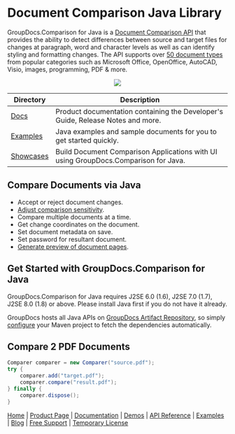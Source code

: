 
# Document Comparison Java Library

GroupDocs.Comparison for Java is a [Document Comparison API](https://products.groupdocs.com/comparison/java) that provides the ability to detect differences between source and target files for changes at paragraph, word and character levels as well as can identify styling and formatting changes. The API supports over [50 document types](https://docs.groupdocs.com/comparison/java/supported-document-formats/) from popular categories such as Microsoft Office, OpenOffice, AutoCAD, Visio, images, programming, PDF & more.

<p align="center">
  <a title="Download complete GroupDocs.Comparison for Java source code" href="https://github.com/groupdocs-comparison/GroupDocs.Comparison-for-Java/archive/master.zip"> 
    <img src="https://camo.githubusercontent.com/11839cd752a2d367f3149c7bee1742b68e4a4d37/68747470733a2f2f7261772e6769746875622e636f6d2f4173706f73654578616d706c65732f6a6176612d6578616d706c65732d64617368626f6172642f6d61737465722f696d616765732f646f776e6c6f61645a69702d427574746f6e2d4c617267652e706e67" data-canonical-src="https://raw.github.com/AsposeExamples/java-examples-dashboard/master/images/downloadZip-Button-Large.png" style="max-width:100%;">
  </a>
</p>

Directory | Description
--------- | -----------
[Docs](https://github.com/groupdocs-comparison/GroupDocs.Comparison-for-Java/tree/master/Docs)  | Product documentation containing the Developer's Guide, Release Notes and more.
[Examples](https://github.com/groupdocs-comparison/GroupDocs.Comparison-for-Java/tree/master/Examples)  | Java examples and sample documents for you to get started quickly. 
[Showcases](https://github.com/groupdocs-comparison/GroupDocs.Comparison-for-Java/tree/master/Showcases)  | Build Document Comparison Applications with UI using GroupDocs.Comparison for Java. 

## Compare Documents via Java

- Accept or reject document changes.
- [Adjust comparison sensitivity](https://docs.groupdocs.com/comparison/java/adjusting-comparison-sensitivity/).
- Compare multiple documents at a time.
- Get change coordinates on the document.
- Set document metadata on save.
- Set password for resultant document.
- [Generate preview of document pages](https://docs.groupdocs.com/comparison/java/generate-document-pages-preview/).

## Get Started with GroupDocs.Comparison for Java

GroupDocs.Comparison for Java requires J2SE 6.0 (1.6), J2SE 7.0 (1.7), J2SE 8.0 (1.8) or above. Please install Java first if you do not have it already. 

GroupDocs hosts all Java APIs on [GroupDocs Artifact Repository](https://artifact.groupdocs.com/webapp/#/artifacts/browse/tree/General/repo/com/groupdocs/groupdocs-comparison), so simply [configure](https://docs.groupdocs.com/comparison/java/installation/) your Maven project to fetch the dependencies automatically.

## Compare 2 PDF Documents

```java
Comparer comparer = new Comparer("source.pdf");
try {
    comparer.add("target.pdf");
    comparer.compare("result.pdf");
} finally {
    comparer.dispose();
}
```

[Home](https://www.groupdocs.com/) | [Product Page](https://products.groupdocs.com/comparison/java) | [Documentation](https://docs.groupdocs.com/comparison/java/) | [Demos](https://products.groupdocs.app/comparison/family) | [API Reference](https://apireference.groupdocs.com/java/comparison) | [Examples](https://github.com/groupdocs-comparison/GroupDocs.comparison-for-Java/tree/master/Examples) | [Blog](https://blog.groupdocs.com/category/comparison/) | [Free Support](https://forum.groupdocs.com/c/comparison) | [Temporary License](https://purchase.groupdocs.com/temporary-license)
